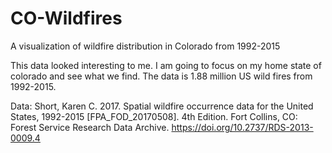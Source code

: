 # CO-Wildfires
A visualization of wildfire distribution in Colorado from 1992-2015

This data looked interesting to me. I am going to focus on my home state of colorado and see what we find. The data is 1.88 million US wild fires from 1992-2015.


Data: Short, Karen C. 2017. Spatial wildfire occurrence data for the United States, 1992-2015 [FPA_FOD_20170508]. 4th Edition. Fort Collins, CO: Forest Service Research Data Archive. https://doi.org/10.2737/RDS-2013-0009.4
